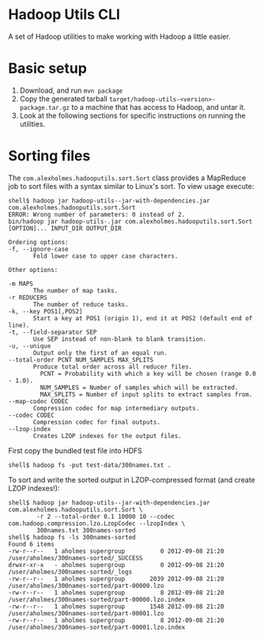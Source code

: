 Hadoop Utils CLI
================

A set of Hadoop utilities to make working with Hadoop a little easier.

# Basic setup

1. Download, and run `mvn package`
2. Copy the generated tarball `target/hadoop-utils-<version>-package.tar.gz` to a machine that has
access to Hadoop, and untar it.
3. Look at the following sections for specific instructions on running the utilities.

# Sorting files

The `com.alexholmes.hadooputils.sort.Sort` class provides a MapReduce job to sort files with a
syntax similar to Linux's sort. To view usage execute:

<pre><code>shell$ hadoop jar hadoop-utils-<version>-jar-with-dependencies.jar com.alexholmes.hadooputils.sort.Sort
ERROR: Wrong number of parameters: 0 instead of 2.
bin/hadoop jar hadoop-utils-<version>.jar com.alexholmes.hadooputils.sort.Sort [OPTION]... INPUT_DIR OUTPUT_DIR

Ordering options:
-f, --ignore-case
       Fold lower case to upper case characters.

Other options:

-m MAPS
       The number of map tasks.
-r REDUCERS
       The number of reduce tasks.
-k, --key POS1[,POS2]
       Start a key at POS1 (origin 1), end it at POS2 (default end of line).
-t, --field-separator SEP
       Use SEP instead of non-blank to blank transition.
-u, --unique
       Output only the first of an equal run.
--total-order PCNT NUM_SAMPLES MAX_SPLITS
       Produce total order across all reducer files.
         PCNT = Probability with which a key will be chosen (range 0.0 - 1.0).
         NUM_SAMPLES = Number of samples which will be extracted.
         MAX_SPLITS = Number of input splits to extract samples from.
--map-codec CODEC
       Compression codec for map intermediary outputs.
--codec CODEC
       Compression codec for final outputs.
--lzop-index
       Creates LZOP indexes for the output files.
</code></pre>

First copy the bundled test file into HDFS

<pre><code>shell$ hadoop fs -put test-data/300names.txt .
</code></pre>

To sort and write the sorted output in LZOP-compressed format (and create LZOP indexes!):

<pre><code>shell$ hadoop jar hadoop-utils-<version>-jar-with-dependencies.jar com.alexholmes.hadooputils.sort.Sort \
        -r 2 --total-order 0.1 10000 10 --codec com.hadoop.compression.lzo.LzopCodec --lzopIndex \
        300names.txt 300names-sorted
shell$ hadoop fs -ls 300names-sorted
Found 6 items
-rw-r--r--   1 aholmes supergroup          0 2012-09-08 21:20 /user/aholmes/300names-sorted/_SUCCESS
drwxr-xr-x   - aholmes supergroup          0 2012-09-08 21:20 /user/aholmes/300names-sorted/_logs
-rw-r--r--   1 aholmes supergroup       2039 2012-09-08 21:20 /user/aholmes/300names-sorted/part-00000.lzo
-rw-r--r--   1 aholmes supergroup          8 2012-09-08 21:20 /user/aholmes/300names-sorted/part-00000.lzo.index
-rw-r--r--   1 aholmes supergroup       1548 2012-09-08 21:20 /user/aholmes/300names-sorted/part-00001.lzo
-rw-r--r--   1 aholmes supergroup          8 2012-09-08 21:20 /user/aholmes/300names-sorted/part-00001.lzo.index
</code></pre>
